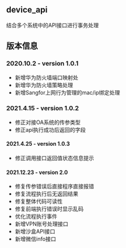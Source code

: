 ## device_api

结合多个系统中的API接口进行事务处理

## 版本信息

### 2020.10.2   - version 1.0.1

- 新增华为防火墙端口映射处
- 新增华为防火墙策略处理
- 新增Sangfor上网行为管理的mac/ip绑定处理

### 2021.4.15   - version 1.0.2

- 修正对接OA系统的传参类型
- 修正api执行成功后返回的字段

#### 2021.4.25   - version 1.0.3

- 修正调用接口返回值状态信息提示

#### 2021.12.23 - version 2.0

- 修复传参错误后直接程序直接报错
- 修复流程执行后无返回结果
- 修复整体代码可读性
- 修复前端执行错误时显示乱码
- 优化流程执行事件
- 新增VPN账号处理接口
- 新增沙盒API接口
- 新增微信info接口